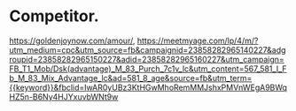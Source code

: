 # Competitor.
https://goldenjoynow.com/amour/,
https://meetmyage.com/lp/4/m/?utm_medium=cpc&utm_source=fb&campaignid=23858282965140227&adgroupid=23858282965150227&adid=23858282965160227&utm_campaign=FB_T1_Mob/Dsk(advantage)_M_83_Purch_7c1v_lc&utm_content=567_581_I_Fb_M_83_Mix_Advantage_lc&ad=581_8_age&source=fb&utm_term={{keyword}}&fbclid=IwAR0yUBz3KtHGwMhoRemMMJshxPMVnWEgA9BWqHZ5n-B6Ny4HJYxuvbWNt9w
